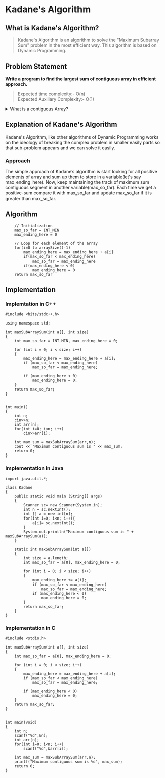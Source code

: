 # Kadane's Algorithm 

## What is Kadane's Algorithm?
> Kadane's Algorithm is an algorithm to solve the "Maximum Subarray Sum" problem in the most efficient way. This algorithm is based on Dynamic Programming. 



## Problem Statement

**Write a program to find the largest sum of contiguous array in efficient approach.**


> Expected time complexity:- O(n) <br> Expected Auxiliary Complexity:- O(1) 



<details>
    <summary> What is a contiguous Array? </summary>
    A contiguous array is just an array stored in an unbroken block of memory: to access the next value in the array, we just move to the next memory address
</details>



## Explanation of Kadane's Algorithm
 Kadane's Algorithm, like other algorithms of Dynamic Programming works on the ideology of breaking the complex problem in smaller easily parts so that sub-problem appears and we can solve it easily.



### Approach
 The simple approach of Kadane’s algorithm is start looking for all positive elements of array and sum up them to store in a variable(let's say max_ending_here). Now, keep maintaining the track of maximum sum contiguous segment in another variable(max_so_far). Each time we get a positive-sum compare it with max_so_far and update max_so_far if it is greater than max_so_far. 



## Algorithm
```
    // Initialization
    max_so_far = INT_MIN
    max_ending_here = 0

    // Loop for each element of the array
    for(i=0 to arraySize()-1)
        max_ending_here = max_ending_here + a[i]
        if(max_so_far < max_ending_here)
            max_so_far = max_ending_here
        if(max_ending_here < 0)
            max_ending_here = 0
    return max_so_far

```



## Implementation

### Implemtation in C++

```
#include <bits/stdc++.h>

using namespace std;

int maxSubArraySum(int a[], int size)
{
	int max_so_far = INT_MIN, max_ending_here = 0;

	for (int i = 0; i < size; i++)
	{
		max_ending_here = max_ending_here + a[i];
		if (max_so_far < max_ending_here)
			max_so_far = max_ending_here;

		if (max_ending_here < 0)
			max_ending_here = 0;
	}
	return max_so_far;
}


int main()
{
	int n;
    cin>>n;
    int arr[n];
    for(int i=0; i<n; i++)
        cin>>arr[i];

    int max_sum = maxSubArraySum(arr,n);
	cout << "Maximum contiguous sum is " << max_sum;
	return 0;
}
```

### Implementation in Java

```
import java.util.*;

class Kadane
{
	public static void main (String[] args)
	{
        Scanner sc= new Scanner(System.in);
        int n = sc.nextInt();
		int [] a = new int[n];
	    for(int i=0; i<n; i++){
	        a[i]= sc.nextInt();
	    }
		System.out.println("Maximum contiguous sum is " + maxSubArraySum(a));
	}

	static int maxSubArraySum(int a[])
	{
		int size = a.length;
		int max_so_far = a[0], max_ending_here = 0;

		for (int i = 0; i < size; i++)
		{
			max_ending_here += a[i];
			if (max_so_far < max_ending_here)
				max_so_far = max_ending_here;
			if (max_ending_here < 0)
				max_ending_here = 0;
		}
		return max_so_far;
	}
}

```

### Implementation in C
```
#include <stdio.h>

int maxSubArraySum(int a[], int size)
{
	int max_so_far = a[0], max_ending_here = 0;

	for (int i = 0; i < size; i++)
	{
		max_ending_here = max_ending_here + a[i];
		if (max_so_far < max_ending_here)
			max_so_far = max_ending_here;

		if (max_ending_here < 0)
			max_ending_here = 0;
	}
	return max_so_far;
}


int main(void)
{
	int n;
    scanf("%d",&n);
    int arr[n];
    for(int i=0; i<n; i++)
        scanf("%d",&arr[i]);

    int max_sum = maxSubArraySum(arr,n);
	printf("Maximum contiguous sum is %d", max_sum);
	return 0;
}

```